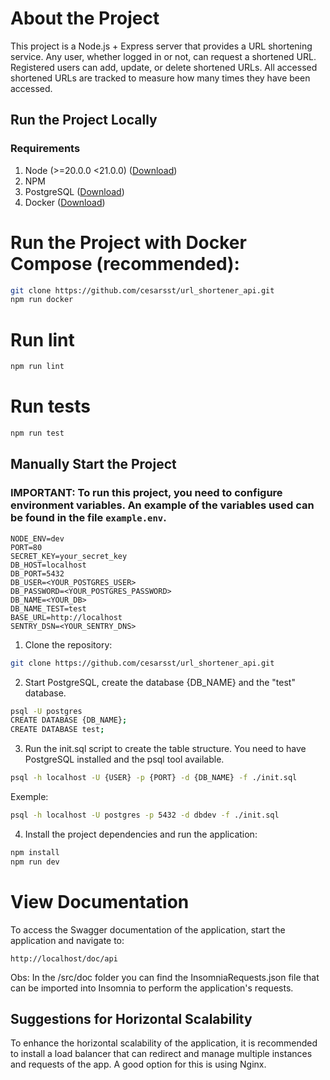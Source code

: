 # About the Project

This project is a Node.js + Express server that provides a URL shortening service.
Any user, whether logged in or not, can request a shortened URL.
Registered users can add, update, or delete shortened URLs.
All accessed shortened URLs are tracked to measure how many times they have been accessed.

## Run the Project Locally

### Requirements

1. Node (>=20.0.0 <21.0.0) ([Download](https://nodejs.org/en/download/package-manager/current))
2. NPM
3. PostgreSQL ([Download](https://www.postgresql.org/download/))
4. Docker ([Download](https://www.docker.com/))

# Run the Project with Docker Compose (recommended):

```bash
git clone https://github.com/cesarsst/url_shortener_api.git
npm run docker
```

# Run lint

```bash
npm run lint
```

# Run tests

```bash
npm run test
```

## Manually Start the Project

### IMPORTANT: To run this project, you need to configure environment variables. An example of the variables used can be found in the file `example.env`.

```env
NODE_ENV=dev
PORT=80
SECRET_KEY=your_secret_key
DB_HOST=localhost
DB_PORT=5432
DB_USER=<YOUR_POSTGRES_USER>
DB_PASSWORD=<YOUR_POSTGRES_PASSWORD>
DB_NAME=<YOUR_DB>
DB_NAME_TEST=test
BASE_URL=http://localhost
SENTRY_DSN=<YOUR_SENTRY_DNS>
```

1. Clone the repository:

```bash
git clone https://github.com/cesarsst/url_shortener_api.git
```

2. Start PostgreSQL, create the database {DB_NAME} and the "test" database.

```bash
psql -U postgres
CREATE DATABASE {DB_NAME};
CREATE DATABASE test;
```

3. Run the init.sql script to create the table structure.
   You need to have PostgreSQL installed and the psql tool available.

```bash
psql -h localhost -U {USER} -p {PORT} -d {DB_NAME} -f ./init.sql
```

Exemple:

```bash
psql -h localhost -U postgres -p 5432 -d dbdev -f ./init.sql
```

4. Install the project dependencies and run the application:

```bash
npm install
npm run dev
```

# View Documentation

To access the Swagger documentation of the application, start the application and navigate to:

```url
http://localhost/doc/api
```

Obs: In the /src/doc folder you can find the InsomniaRequests.json file that can be imported into Insomnia to perform the application's requests.

## Suggestions for Horizontal Scalability

To enhance the horizontal scalability of the application, it is recommended to install a load balancer that can redirect and manage multiple instances and requests of the app. A good option for this is using Nginx.
